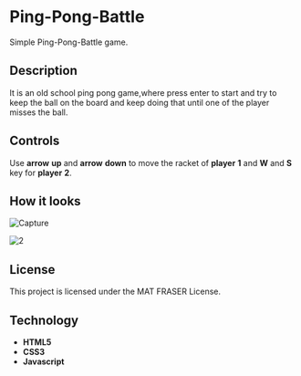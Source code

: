 # Ping-Pong-Battle

Simple Ping-Pong-Battle game.

## Description

It is an old school ping pong game,where press enter to start and try to keep the ball on the board and keep doing that until one of the player misses the ball.

## Controls
Use **arrow** **up** and **arrow** **down** to move the racket of **player** **1** and **W** and **S** key for **player** **2**.

## How it looks 


![Capture](https://user-images.githubusercontent.com/86045021/173063881-ee53bbce-596e-4023-a0ab-dc2f2bd5fb1e.JPG)

![2](https://user-images.githubusercontent.com/86045021/177597812-097682e6-7bf4-4ed3-a264-da9400628833.JPG)

## License

This project is licensed under the MAT FRASER License.

## Technology

- **HTML5** 
- **CSS3** 
- **Javascript**
